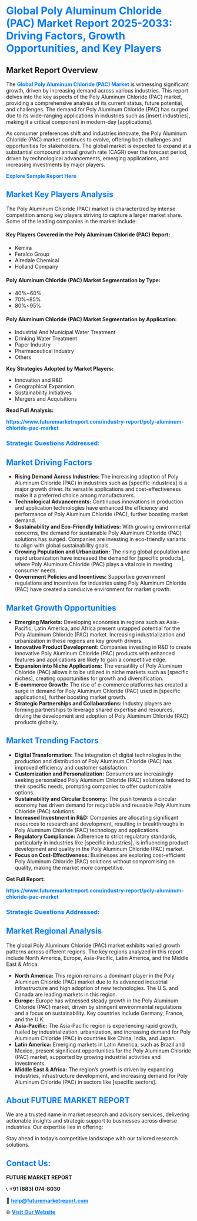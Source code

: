 <h1 style="color: #007BFF;">Global Poly Aluminum Chloride (PAC) Market Report 2025-2033: Driving Factors, Growth Opportunities, and Key Players</h1>

<section id="overview">
<h2>Market Report Overview</h2>
<p>The <a href="https://www.futuremarketreport.com/industry-report/poly-aluminum-chloride-pac-market" style="color: #007BFF; text-decoration: none;"><strong>Global Poly Aluminum Chloride (PAC) Market</strong></a> is witnessing significant growth, driven by increasing demand across various industries. This report delves into the key aspects of the Poly Aluminum Chloride (PAC) market, providing a comprehensive analysis of its current status, future potential, and challenges. The demand for Poly Aluminum Chloride (PAC) has surged due to its wide-ranging applications in industries such as [insert industries], making it a critical component in modern-day [applications].</p>
<p>As consumer preferences shift and industries innovate, the Poly Aluminum Chloride (PAC) market continues to evolve, offering both challenges and opportunities for stakeholders. The global market is expected to expand at a substantial compound annual growth rate (CAGR) over the forecast period, driven by technological advancements, emerging applications, and increasing investments by major players.</p>
</section>

<section id="overview">
<p><a href="https://www.futuremarketreport.com/request-sample/reportId=88598" style="color: #007BFF; text-decoration: none;"><strong>Explore Sample Report Here</strong></a></p>
</section>

<section id="key-players">
<h2 style="color: #007BFF;">Market Key Players Analysis</h2>
<p>The Poly Aluminum Chloride (PAC) market is characterized by intense competition among key players striving to capture a larger market share. Some of the leading companies in the market include:</p>
<h4>Key Players Covered in the Poly Aluminum Chloride (PAC) Report:</h4>
<ul><li>Kemira</li><li>Feralco Group</li><li>Airedale Chemical</li><li>Holland Company</li></ul>
<h4>Poly Aluminum Chloride (PAC) Market Segmentation by Type:</h4>
<ul><li>40%~60%</li><li>70%~85%</li><li>80%~95%</li></ul>

<h4>Poly Aluminum Chloride (PAC) Market Segmentation by Application:</h4>
<ul><li>Industrial And Municipal Water Treatment</li><li>Drinking Water Treatment</li><li>Paper Industry</li><li>Pharmaceutical Industry</li><li>Others</li></ul>
<p><strong>Key Strategies Adopted by Market Players:</strong></p>
<ul>
<li>Innovation and R&D</li>
<li>Geographical Expansion</li>
<li>Sustainability Initiatives</li>
<li>Mergers and Acquisitions</li>
</ul>
</section>

<section>
<p><strong>Read Full Analysis: </strong></p><a href="https://www.futuremarketreport.com/industry-report/poly-aluminum-chloride-pac-market" style="color: #007BFF; text-decoration: none;"><strong>https://www.futuremarketreport.com/industry-report/poly-aluminum-chloride-pac-market</strong></a>
<h3 style="color: #007BFF;">Strategic Questions Addressed:</h3>
</section>

<section id="driving-factors">
<h2 style="color: #007BFF;">Market Driving Factors</h2>
<ul>
<li><strong>Rising Demand Across Industries:</strong> The increasing adoption of Poly Aluminum Chloride (PAC) in industries such as [specific industries] is a major growth driver. Its versatile applications and cost-effectiveness make it a preferred choice among manufacturers.</li>
<li><strong>Technological Advancements:</strong> Continuous innovations in production and application technologies have enhanced the efficiency and performance of Poly Aluminum Chloride (PAC), further boosting market demand.</li>
<li><strong>Sustainability and Eco-Friendly Initiatives:</strong> With growing environmental concerns, the demand for sustainable Poly Aluminum Chloride (PAC) solutions has surged. Companies are investing in eco-friendly variants to align with global sustainability goals.</li>
<li><strong>Growing Population and Urbanization:</strong> The rising global population and rapid urbanization have increased the demand for [specific products], where Poly Aluminum Chloride (PAC) plays a vital role in meeting consumer needs.</li>
<li><strong>Government Policies and Incentives:</strong> Supportive government regulations and incentives for industries using Poly Aluminum Chloride (PAC) have created a conducive environment for market growth.</li>
</ul>
</section>

<section id="growth-opportunities">
<h2 style="color: #007BFF;">Market Growth Opportunities</h2>
<ul>
<li><strong>Emerging Markets:</strong> Developing economies in regions such as Asia-Pacific, Latin America, and Africa present untapped potential for the Poly Aluminum Chloride (PAC) market. Increasing industrialization and urbanization in these regions are key growth drivers.</li>
<li><strong>Innovative Product Development:</strong> Companies investing in R&D to create innovative Poly Aluminum Chloride (PAC) products with enhanced features and applications are likely to gain a competitive edge.</li>
<li><strong>Expansion into Niche Applications:</strong> The versatility of Poly Aluminum Chloride (PAC) allows it to be utilized in niche markets such as [specific niches], creating opportunities for growth and diversification.</li>
<li><strong>E-commerce Growth:</strong> The rise of e-commerce platforms has created a surge in demand for Poly Aluminum Chloride (PAC) used in [specific applications], further boosting market growth.</li>
<li><strong>Strategic Partnerships and Collaborations:</strong> Industry players are forming partnerships to leverage shared expertise and resources, driving the development and adoption of Poly Aluminum Chloride (PAC) products globally.</li>
</ul>
</section>

<section id="trending-factors">
<h2 style="color: #007BFF;">Market Trending Factors</h2>
<ul>
<li><strong>Digital Transformation:</strong> The integration of digital technologies in the production and distribution of Poly Aluminum Chloride (PAC) has improved efficiency and customer satisfaction.</li>
<li><strong>Customization and Personalization:</strong> Consumers are increasingly seeking personalized Poly Aluminum Chloride (PAC) solutions tailored to their specific needs, prompting companies to offer customizable options.</li>
<li><strong>Sustainability and Circular Economy:</strong> The push towards a circular economy has driven demand for recyclable and reusable Poly Aluminum Chloride (PAC) solutions.</li>
<li><strong>Increased Investment in R&D:</strong> Companies are allocating significant resources to research and development, resulting in breakthroughs in Poly Aluminum Chloride (PAC) technology and applications.</li>
<li><strong>Regulatory Compliance:</strong> Adherence to strict regulatory standards, particularly in industries like [specific industries], is influencing product development and quality in the Poly Aluminum Chloride (PAC) market.</li>
<li><strong>Focus on Cost-Effectiveness:</strong> Businesses are exploring cost-efficient Poly Aluminum Chloride (PAC) solutions without compromising on quality, making the market more competitive.</li>
</ul>
</section>

<section>
<p><strong>Get Full Report: </strong></p><a href="https://www.futuremarketreport.com/industry-report/poly-aluminum-chloride-pac-market" style="color: #007BFF; text-decoration: none;"><strong>https://www.futuremarketreport.com/industry-report/poly-aluminum-chloride-pac-market</strong></a>
<h3 style="color: #007BFF;">Strategic Questions Addressed:</h3>
</section>


<section id="regional-analysis">
<h2 style="color: #007BFF;">Market Regional Analysis</h2>
<p>The global Poly Aluminum Chloride (PAC) market exhibits varied growth patterns across different regions. The key regions analyzed in this report include North America, Europe, Asia-Pacific, Latin America, and the Middle East & Africa:</p>
<ul>
<li><strong>North America:</strong> This region remains a dominant player in the Poly Aluminum Chloride (PAC) market due to its advanced industrial infrastructure and high adoption of new technologies. The U.S. and Canada are leading markets in this region.</li>
<li><strong>Europe:</strong> Europe has witnessed steady growth in the Poly Aluminum Chloride (PAC) market, driven by stringent environmental regulations and a focus on sustainability. Key countries include Germany, France, and the U.K.</li>
<li><strong>Asia-Pacific:</strong> The Asia-Pacific region is experiencing rapid growth, fueled by industrialization, urbanization, and increasing demand for Poly Aluminum Chloride (PAC) in countries like China, India, and Japan.</li>
<li><strong>Latin America:</strong> Emerging markets in Latin America, such as Brazil and Mexico, present significant opportunities for the Poly Aluminum Chloride (PAC) market, supported by growing industrial activities and investments.</li>
<li><strong>Middle East & Africa:</strong> The region’s growth is driven by expanding industries, infrastructure development, and increasing demand for Poly Aluminum Chloride (PAC) in sectors like [specific sectors].</li>
</ul>
</section>

<footer>
<h2 style="color: #007BFF;">About FUTURE MARKET REPORT</h2>
<p>We are a trusted name in market research and advisory services, delivering actionable insights and strategic support to businesses across diverse industries. Our expertise lies in offering:</p>

<p>Stay ahead in today’s competitive landscape with our tailored research solutions.</p>

<h2 style="color: #007BFF;">Contact Us:</h2>
<p><strong>FUTURE MARKET REPORT</strong></p>
<p>📞 <strong>+91 (883) 074-8030</strong></p>
<p>📧 <strong><a href="mailto:help@futuremarketreport.com" style="color: #007BFF;">help@futuremarketreport.com</a></strong></p>
<p>🌐 <strong><a href="https://www.futuremarketreport.com/" style="color: #007BFF;">Visit Our Website</a></strong></p>
</footer>